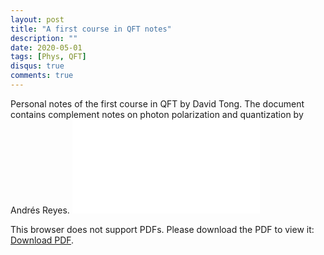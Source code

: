 ```yaml
---
layout: post
title: "A first course in QFT notes"
description: ""
date: 2020-05-01
tags: [Phys, QFT]
disqus: true
comments: true
---
```

Personal notes of the first course in QFT by David Tong. The document contains complement notes on photon polarization and quantization by Andrés Reyes.
<object data="pdfs/QFT_compressed.pdf" type="application/pdf" width="1400px" height="400px">
    <embed src="pdfs/QFT_compressed.pdf">
        <p>This browser does not support PDFs. Please download the PDF to view it: <a href="pdfs/QFT_compressed.pdf">Download PDF</a>.</p>
    </embed>
</object>